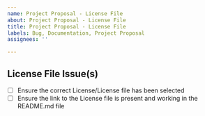 ```yaml
---
name: Project Proposal - License File
about: Project Proposal - License File
title: Project Proposal - License File
labels: Bug, Documentation, Project Proposal
assignees: ''

---
```


## License File Issue(s)
-[ ] Ensure the correct License/License file has been selected
-[ ] Ensure the link to the License file is present and working in the README.md file
